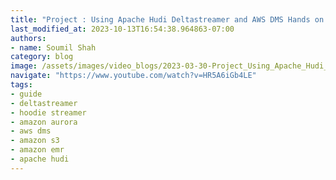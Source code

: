```yaml
---
title: "Project : Using Apache Hudi Deltastreamer and AWS DMS Hands on Lab# Part 2"
last_modified_at: 2023-10-13T16:54:38.964863-07:00
authors:
- name: Soumil Shah
category: blog
image: /assets/images/video_blogs/2023-03-30-Project_Using_Apache_Hudi_Deltastreamer_and_AWS_DMS_Hands_on_Lab_Part_1.png
navigate: "https://www.youtube.com/watch?v=HR5A6iGb4LE"
tags:
- guide
- deltastreamer
- hoodie streamer
- amazon aurora
- aws dms
- amazon s3
- amazon emr
- apache hudi
---
```


